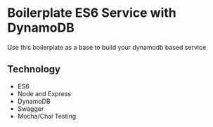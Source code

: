 # Boilerplate ES6 Service with DynamoDB

Use this boilerplate as a base to build your dynamodb based service

## Technology

* ES6
* Node and Express
* DynamoDB
* Swagger
* Mocha/Chai Testing
